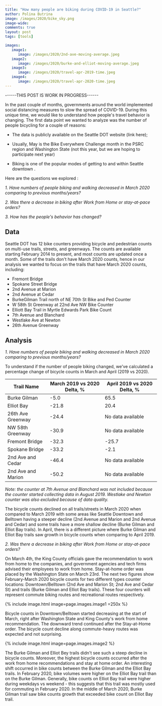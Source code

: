 ```yaml
---
title: "How many people are biking during COVID-19 in Seattle?"
author: Polina Butrina
image: /images/2020/bike_sky.png
image-wide:
comments: true
layout: post
tags: [tools]

images:
   image1:
      image: /images/2020/2nd-ave-moving-average.jpeg
   image2:
      image: /images/2020/burke-and-elliot-moving-average.jpeg
   image3:
      image: /images/2020/travel-apr-2019-time.jpeg
   image4:
      image: /images/2020/travel-apr-2020-time.jpeg
---
```

------THIS POST IS WORK IN PROGRESS------

In the past couple of months, governments around the world implemented social distancing measures to slow the spread of COVID-19. During this unique time, we would like to understand how people's travel behavior is changing.
The first data point we wanted to analyze was the number of people bicycling for a couple of reasons: 


 * The data is publicly available on the Seattle DOT website (link here);

 * Usually, May is the Bike Everywhere Challenge month in the PSRC region and Washington State (not this year, but we are hoping to participate next year) 

 * Biking is one of the popular modes of getting to and within Seattle downtown .


Here are the questions we explored :

*1.	Have numbers of people biking and walking decreased in March 2020 comparing to previous months/years?*

*2.	Was there a decrease in biking after Work from Home or stay-at-pace orders?*

*3.	How has the people's behavior has changed?*


## Data


Seattle DOT has 12 bike counters providing bicycle and pedestrian counts on multi-use trails, streets, and greenways. The counts are available starting February 2014 to present, and most counts are updated once a month. Some of the trails don't have March 2020 counts, hence in our analysis we wanted to focus on the trails that have March 2020 counts, including:


*	Fremont Bridge 
*	Spokane Street Bridge
*	2nd Avenue at Marion
*	2nd Avenue at Cedar
*	BurkeGilman Trail north of NE 70th St Bike and Ped Counter
*	W 58th St Greenway at 22nd Ave NW Bike Counter
*	Elliott Bay Trail in Myrtle Edwards Park Bike Count
*	7th Avenue and Blanchard
*	Westlake Ave at Newton
*	26th Avenue Greenway

## Analysis


*1.	Have numbers of people biking and walking decreased in March 2020 comparing to previous months/years?*

To understand if the number of people biking changed, we've calculated a percentage change of bicycle counts in March and April (2019 vs 2020).

|    Trail Name            |    March 2019 vs 2020 Delta, %    |    April 2019 vs 2020 Delta, %    |
|--------------------------|-----------------------------------|-----------------------------------|
|    Burke Gilman          |    -5.0                           |    65.5                           |
|    Elliot Bay            |    -21.8                          |    20.4                           |
|    26th Ave Greenway     |    -24.4                          |    No data available              |
|    NW 58th Greenway      |    -30.9                          |    No data available              |
|    Fremont Bridge        |    -32.3                          |    -25.7                          |
|    Spokane Bridge        |    -33.2                          |    -2.1                           |
|    2nd Ave and Cedar     |    -46.4                          |    No data available              |
|    2nd Ave and Marion    |    -50.2                          |    No data available              |
*Note: the counter at 7th Avenue and Blanchard was not included because the counter started collecting data in August 2019. Westlake and Newton counter was also excluded because of data quality.*

The bicycle counts declined on all trails/streets in March 2020 when compared to March 2019 with some areas like Seattle Downtown and Belltown having a steeper decline (2nd Avenue and Marion and 2nd Avenue and Cedar) and some trails have a more shallow decline (Burke Gilman and Elliot Bay trails). In April, there is a different picture where Burke Gilman and Elliot Bay trails saw growth in bicycle counts when comparing to April 2019.

*2.	Was there a decrease in biking after Work from Home or stay-at-pace orders?*

On March 4th, the King County officials gave the recommendation to work from home to the companies, and government agencies and tech firms advised their employees to work from home. Stay-at-home order was placed by the Washington State on March 23rd.
The next two figures show February-March 2020 bicycle counts for two different types counter locations: Downtown/Belltown (2nd Ave and Marion St; 2nd Ave and Cedar St) and trails (Burke Gilman and Elliot Bay trails). These four counters will represent commute biking routes and recreational routes respectively. 


{% include image.html image=page.images.image1 =250x %}



Bicycle counts in Downtown/Belltown started decreasing at the start of March, right after Washington State and King County's work from home recommendation. The downward trend continued after the Stay-at-Home order. The bicycle count decline along commute-heavy routes was expected and not surprising. 


{% include image.html image=page.images.image2 %}


The Burke Gilman and Elliot Bey trails didn't see such a steep decline in bicycle counts. Moreover, the highest bicycle counts occurred after the work from home recommendations and stay at home order. 
An interesting shift occurred in bike counts between the Burke Gilman and the Elliot Bay trails. In February 2020, bike volumes were higher on the Elliot Bay trail than on the Burke Gilman. Generally, bike counts on Elliot Bay trail were higher during weekdays vs weekend - this suggests that this trail was mostly used for commuting in February 2020. In the middle of March 2020, Burke Gilman trail saw bike counts growth that exceeded bike count on Elliot Bay trail.

